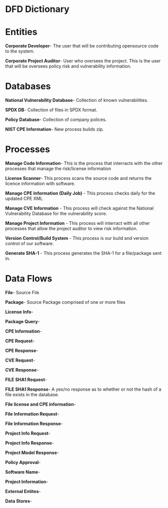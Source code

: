# DFD Dictionary

# Entities

**Corporate Developer**- The user that will be contributing opensource code to the system.  

**Corporate Project Auditor**- User who oversees the project.  This is the user that will be oversees policy risk and vulnerability information. 

# Databases

**National Vulnerability Database**- Collection of known vulnerabilities.

**SPDX DB**- Collection of files in SPDX format. 

**Policy Database**- Collection of company polices. 

**NIST CPE Information**- New process builds zip.


# Processes

**Manage Code Information**- This is the process that interracts with the other processes that manage the risk/license information

**License Scanner**- This process scans the source code and returns the licence information with software.

**Manage CPE Information (Daily Job)** - This process checks daily for the updated CPE XML

**Manage CVE Information** - This process will check against the National Vulnerability Database for the vulnerability score.

**Manage Project Information** - This process will interract with all other processes that allow the project auditor to view risk information.

**Version Control/Build System** - This process is our build and version control of our software.

**Generate SHA-1** - This process generates the SHA-1 for a file/package sent in.

# Data Flows

**File**- Source File
  
**Package**- Source Package comprised of one or more files

**License Info**-

**Package Query**-

**CPE Information**-

**CPE Request**- 

**CPE Response**-

**CVE Request**-

**CVE Response**-

**FILE SHA1 Request**-

**FILE SHA1 Response**- A yes/no response as to whether or not the hash of a file exists in the database. 

**File license and CPE information**-

**File Information Request**-

**File Information Response**-

**Project Info Request**-

**Project Info Response**-

**Project Model Response**-

**Policy Approval**-

**Software Name**-

**Project Information**-

**External Entites**-

**Data Stores**-

